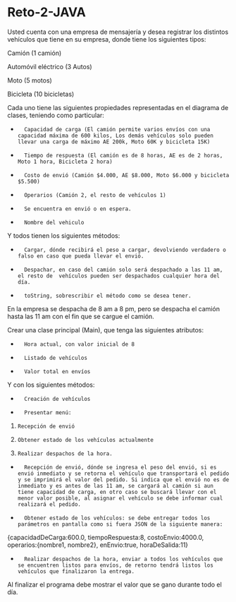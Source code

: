 # Reto-2-JAVA
Usted cuenta con una empresa de mensajería y desea registrar los distintos vehículos que tiene en su empresa, donde tiene los siguientes tipos:

 

Camión (1 camión)

Automóvil eléctrico (3 Autos)

Moto (5 motos)

Bicicleta (10 bicicletas)

 

Cada uno tiene las siguientes propiedades representadas en el diagrama de clases, teniendo como particular:

-       Capacidad de carga (El camión permite varios envíos con una capacidad máxima de 600 kilos, Los demás vehículos solo pueden llevar una carga de máximo AE 200k, Moto 60K y bicicleta 15K)

-       Tiempo de respuesta (El camión es de 8 horas, AE es de 2 horas, Moto 1 hora, Bicicleta 2 hora)

-       Costo de envió (Camión $4.000, AE $8.000, Moto $6.000 y bicicleta $5.500)

-       Operarios (Camión 2, el resto de vehículos 1)

-       Se encuentra en envió o en espera.

-       Nombre del vehiculo

 

Y todos tienen los siguientes métodos:

-       Cargar, dónde recibirá el peso a cargar, devolviendo verdadero o falso en caso que pueda llevar el envió.

-       Despachar, en caso del camión solo será despachado a las 11 am, el resto de  vehículos pueden ser despachados cualquier hora del día.

-       toString, sobrescribir el método como se desea tener.

 

En la empresa se despacha de 8 am a 8 pm, pero se despacha el camión hasta las 11 am con el fin que se cargue el camión.

 

Crear una clase principal (Main), que tenga las siguientes atributos:

 

-       Hora actual, con valor inicial de 8

-       Listado de vehículos

-       Valor total en envíos

 

Y con los siguientes métodos:

-       Creación de vehículos

-       Presentar menú:

1.     Recepción de envió

2.     Obtener estado de los vehículos actualmente

3.     Realizar despachos de la hora.

-       Recepción de envió, dónde se ingresa el peso del envió, si es envió inmediato y se retorna el vehículo que transportará el pedido y se imprimirá el valor del pedido. Si indica que el envió no es de inmediato y es antes de las 11 am, se cargará al camión si aun tiene capacidad de carga, en otro caso se buscará llevar con el menor valor posible, al asignar el vehículo se debe informar cual realizará el pedido.

-       Obtener estado de los vehículos: se debe entregar todos los parámetros en pantalla como si fuera JSON de la siguiente manera: 

{capacidadDeCarga:600.0, tiempoRespuesta:8, costoEnvio:4000.0, operarios:{nombre1, nombre2}, enEnvio:true, horaDeSalida:11}

-       Realizar despachos de la hora, enviar a todos los vehículos que se encuentren listos para envíos, de retorno tendrá listos los vehículos que finalizaron la entrega.

Al finalizar el programa debe mostrar el valor que se gano durante todo el día.
